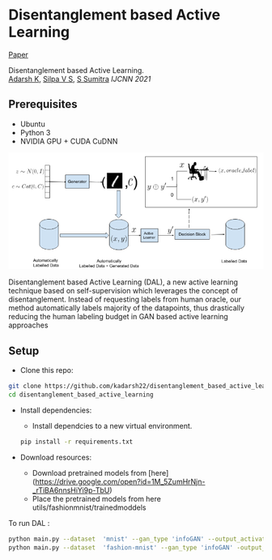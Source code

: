 # Disentanglement based Active Learning
[Paper](https://ieeexplore.ieee.org/document/9534033)

Disentanglement based Active Learning. \
[Adarsh K](kadarsh22@gmail.com), [Silpa V S](silpavs.43@gmail.com), [S Sumitra](https://www.iist.ac.in/mathematics/sumitra)
*IJCNN 2021*

## Prerequisites
- Ubuntu
- Python 3
- NVIDIA GPU + CUDA CuDNN

<img src='dal_block_diagram.png' width=800>

Disentanglement based Active Learning (DAL), a new active learning technique based on self-supervision
which leverages the concept of disentanglement. Instead of requesting labels from human oracle, our method automatically
labels majority of the datapoints, thus drastically reducing the human labeling budget in GAN based active learning approaches


<a name="setup"/>

## Setup

- Clone this repo:
```bash
git clone https://github.com/kadarsh22/disentanglement_based_active_learning.git
cd disentanglement_based_active_learning
```

- Install dependencies:
	- Install dependcies to a new virtual environment.
	```bash
	pip install -r requirements.txt
	```
    
- Download resources:
	- Download pretrained models from [here] (https://drive.google.com/open?id=1M_5ZumHrNjn-_rTiBA6nnsHiYi9p-TbU)
	- Place the pretrained models from here utils/fashionmnist/trainedmoddels 

To run DAL :
```bash
python main.py --dataset  'mnist' --gan_type 'infoGAN' --output_activation 'sigmoid' --data_size 10000
python main.py --dataset  'fashion-mnist' --gan_type 'infoGAN' -output_activation 'tanh' --data_size 10000
```
